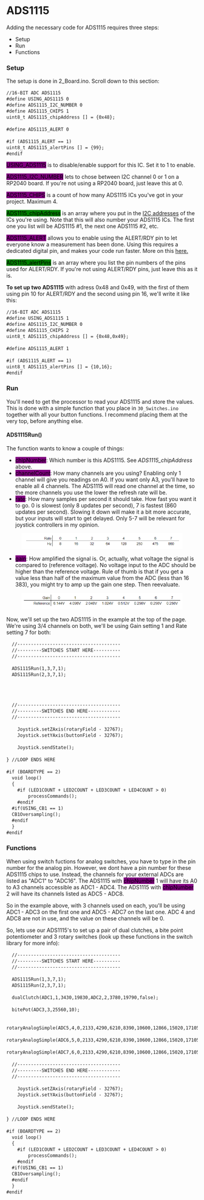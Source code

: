 # ADS1115

Adding the necessary code for ADS1115 requires three steps:

* Setup
* Run&#x20;
* Functions

### Setup

The setup is done in 2\_Board.ino. Scroll down to this section:

```
//16-BIT ADC ADS1115
#define USING_ADS1115 0
#define ADS1115_I2C_NUMBER 0
#define ADS1115_CHIPS 1
uint8_t ADS1115_chipAddress [] = {0x48};

#define ADS1115_ALERT 0

#if (ADS1115_ALERT == 1)
uint8_t ADS1115_alertPins [] = {99};
#endif
```

<mark style="background-color:purple;">USING\_ADS1115</mark> is to disable/enable support for this IC. Set it to 1 to enable.&#x20;

<mark style="background-color:purple;">ADS1115\_I2C\_NUMBER</mark> lets to chose between I2C channel 0 or 1 on a RP2040 board. If you're not using a RP2040 board, just leave this at 0.

<mark style="background-color:purple;">ADS1115\_CHIPS</mark>  is a count of how many ADS1115 ICs you've got in your project. Maximum 4.&#x20;

<mark style="background-color:green;">ADS1115\_chipAddress</mark> is an array where you put in the [I2C addresses](../../../1.-project-planning/analog-inputs/external-adc.md#a-ds1115) of the ICs you're using. Note that this will also number your ADS1115 ICs. The first one you list will be ADS1115 #1, the next one ADS1115 #2, etc.

<mark style="background-color:purple;">ADS1115\_ALERT</mark> allows you to enable using the ALERT/RDY pin to let everyone know a measurement has been done. Using this requires a dedicated digital pin, and makes your code run faster. More on this [here.](../../../2.-wiring/analog/external-adc.md#alert-rdy)

&#x20;<mark style="background-color:green;">ADS1115\_alertPins</mark> is an array where you list the pin numbers of the pins used for ALERT/RDY. If you're not using ALERT/RDY pins, just leave this as it is.&#x20;

**To set up two ADS1115** with adress 0x48 and 0x49, with the first of them using pin 10 for ALERT/RDY and the second using pin 16, we'll write it like this:

```
//16-BIT ADC ADS1115
#define USING_ADS1115 1
#define ADS1115_I2C_NUMBER 0
#define ADS1115_CHIPS 2
uint8_t ADS1115_chipAddress [] = {0x48,0x49};

#define ADS1115_ALERT 1

#if (ADS1115_ALERT == 1)
uint8_t ADS1115_alertPins [] = {10,16};
#endif
```

### Run

You'll need to get the processor to read your ADS1115 and store the values. This is done with a simple function that you place in `30_Switches.ino` together with all your button functions. I recommend placing them at the very top, before anything else.&#x20;

#### ADS1115Run()

The function wants to know a couple of things:

* <mark style="background-color:purple;">chipNumber</mark>: Which number is this ADS1115. See _ADS1115\_chipAddress_ above.&#x20;
* <mark style="background-color:purple;">channelCount</mark>: How many channels are you using? Enabling only 1 channel will give you readings on A0. If you want only A3, you'll have to enable all 4 channels. The ADS1115 will read one channel at the time, so the more channels you use the lower the refresh rate will be.&#x20;
* <mark style="background-color:purple;">rate</mark>: How many samples per second it should take. How fast you want it to go. 0 is slowest (only 8 updates per second), 7 is fastest (860 updates per second). Slowing it down will make it a bit more accurate, but your inputs will start to get delayed. Only 5-7 will be relevant for joystick controllers in my opinion.&#x20;

<figure><img src="../../../.gitbook/assets/image (59).png" alt=""><figcaption></figcaption></figure>

* <mark style="background-color:purple;">gain</mark>: How amplified the signal is. Or, actually, what voltage the signal is compared to (reference voltage). No voltage input to the ADC should be higher than the reference voltage. Rule of thumb is that if you get a value less than half of the maximum value from the ADC (less than 16 383), you might try to amp up the gain one step. Then reevaluate.&#x20;

<figure><img src="../../../.gitbook/assets/image (14) (1).png" alt=""><figcaption></figcaption></figure>

Now, we'll set up the two ADS1115 in the example at the top of the page. We're using 3/4 channels on both, we'll be using Gain setting 1 and Rate setting 7 for both:

```
  //--------------------------------------
  //---------SWITCHES START HERE----------
  //--------------------------------------
  
  ADS1115Run(1,3,7,1);
  ADS1115Run(2,3,7,1);
  
  
  

  //--------------------------------------
  //---------SWITCHES END HERE------------
  //--------------------------------------

	Joystick.setZAxis(rotaryField - 32767);
	Joystick.setYAxis(buttonField - 32767);

	Joystick.sendState();

} //LOOP ENDS HERE

#if (BOARDTYPE == 2)
  void loop()
  {
	#if (LED1COUNT + LED2COUNT + LED3COUNT + LED4COUNT > 0)
		processCommands();
	#endif
  #if(USING_CB1 == 1)
  CB1Oversampling();
  #endif
  }
#endif
```

### Functions

When using switch fuctions for analog switches, you have to type in the pin number for the analog pin. However, we dont have a pin number for these ADS1115 chips to use. Instead, the channels for your external ADCs are listed as "ADC1" to "ADC16". The ADS1115 with <mark style="background-color:purple;">chipNumber</mark> 1 will have its A0 to A3 channels accessible as ADC1 - ADC4. The ADS1115 with <mark style="background-color:purple;">chipNumber</mark> 2 will have its channels listed as ADC5 - ADC8.&#x20;

So in the example above, with 3 channels used on each, you'll be using ADC1 - ADC3 on the first one and ADC5 - ADC7 on the last one. ADC 4 and ADC8 are not in use, and the value on these channels will be 0.&#x20;

So, lets use our ADS1115's to set up a pair of dual clutches, a bite point potentiometer and 3 rotary switches (look up these functions in the switch library for more info):

```
  //--------------------------------------
  //---------SWITCHES START HERE----------
  //--------------------------------------
  
  ADS1115Run(1,3,7,1);
  ADS1115Run(2,3,7,1);
  
  dualClutch(ADC1,1,3430,19830,ADC2,2,3780,19790,false);
  
  bitePot(ADC3,3,25560,10);
  
  rotaryAnalogSimple(ADC5,4,0,2133,4290,6210,8390,10600,12866,15020,17105,19220,21320,23500,false);
  rotaryAnalogSimple(ADC6,5,0,2133,4290,6210,8390,10600,12866,15020,17105,19220,21320,23500,false);
  rotaryAnalogSimple(ADC7,6,0,2133,4290,6210,8390,10600,12866,15020,17105,19220,21320,23500,false);

  //--------------------------------------
  //---------SWITCHES END HERE------------
  //--------------------------------------

	Joystick.setZAxis(rotaryField - 32767);
	Joystick.setYAxis(buttonField - 32767);

	Joystick.sendState();

} //LOOP ENDS HERE

#if (BOARDTYPE == 2)
  void loop()
  {
	#if (LED1COUNT + LED2COUNT + LED3COUNT + LED4COUNT > 0)
		processCommands();
	#endif
  #if(USING_CB1 == 1)
  CB1Oversampling();
  #endif
  }
#endif
```





